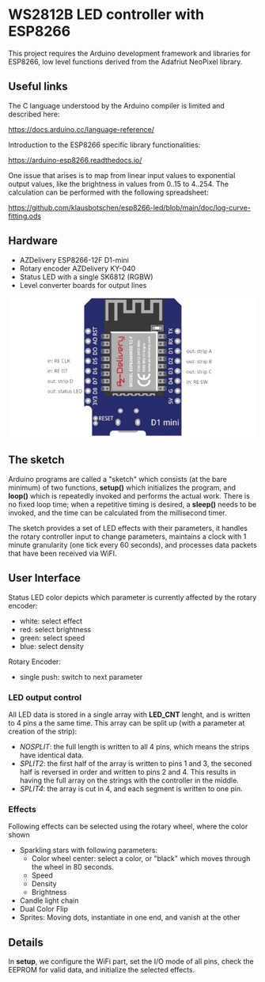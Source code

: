 # WS2812B LED controller with ESP8266

This project requires the Arduino development framework and libraries for ESP8266, low level functions derived from the Adafriut NeoPixel library.

## Useful links

The C language understood by the Arduino compiler is limited and described here:

https://docs.arduino.cc/language-reference/

Introduction to the ESP8266 specific library functionalities:

https://arduino-esp8266.readthedocs.io/


One issue that arises is to map from linear input values to exponential output values, like the brightness in values from 0..15 to 4..254. The calculation can be performed with the following spreadsheet:

https://github.com/klausbotschen/esp8266-led/blob/main/doc/log-curve-fitting.ods

## Hardware

* AZDelivery ESP8266-12F D1-mini
* Rotary encoder AZDelivery KY-040
* Status LED with a single SK6812 (RGBW)
* Level converter boards for output lines

![Pinout of ESP8266 for this project](https://github.com/klausbotschen/esp8266-led/blob/main/doc/pin-useage-small.png)

## The sketch

Arduino programs are called a "sketch" which consists (at the bare minimum) of two functions, __setup()__ which initializes the program, and __loop()__ which is repeatedly invoked and performs the actual work. There is no fixed loop time; when a repetitive timing is desired, a __sleep()__ needs to be invoked, and the time can be calculated from the millisecond timer.

The sketch provides a set of LED effects with their parameters, it handles the rotary controller input to change parameters, maintains a clock with 1 minute granularity (one tick every 60 seconds), and processes data packets that have been received via WiFI.

## User Interface

Status LED color depicts which parameter is currently affected by the rotary encoder:

* white: select effect
* red: select brightness
* green: select speed
* blue: select density

Rotary Encoder:

* single push: switch to next parameter

### LED output control

All LED data is stored in a single array with __LED_CNT__ lenght, and is written to 4 pins a the same time. This array can be split up (with a parameter at creation of the strip):

* _NOSPLIT_: the full length is written to all 4 pins, which means the strips have identical data.
* _SPLIT2_: the first half of the array is written to pins 1 and 3, the seconed half is reversed in order and written to pins 2 and 4. This results in having the full array on the strings with the controller in the middle.
* _SPLIT4_: the array is cut in 4, and each segment is written to one pin.

### Effects

Following effects can be selected using the rotary wheel, where the color shown

* Sparkling stars with following parameters:
  * Color wheel center: select a color, or "black" which moves through the wheel in 80 seconds.
  * Speed
  * Density
  * Brightness
* Candle light chain
* Dual Color Flip
* Sprites: Moving dots, instantiate in one end, and vanish at the other

## Details

In __setup__, we configure the WiFi part, set the I/O mode of all pins, check the EEPROM for valid data, and initialize the selected effects.